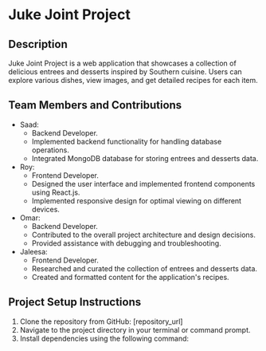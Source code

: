# Juke Joint Project

## Description
Juke Joint Project is a web application that showcases a collection of delicious entrees and desserts inspired by Southern cuisine. Users can explore various dishes, view images, and get detailed recipes for each item.

## Team Members and Contributions
- Saad:
  - Backend Developer.
  - Implemented backend functionality for handling database operations.
  - Integrated MongoDB database for storing entrees and desserts data.
- Roy:
  - Frontend Developer.
  - Designed the user interface and implemented frontend components using React.js.
  - Implemented responsive design for optimal viewing on different devices.
- Omar:
  - Backend Developer.
  - Contributed to the overall project architecture and design decisions.
  - Provided assistance with debugging and troubleshooting.
- Jaleesa:
  - Frontend Developer.
  - Researched and curated the collection of entrees and desserts data.
  - Created and formatted content for the application's recipes.

## Project Setup Instructions
1. Clone the repository from GitHub: [repository_url]
2. Navigate to the project directory in your terminal or command prompt.
3. Install dependencies using the following command:
